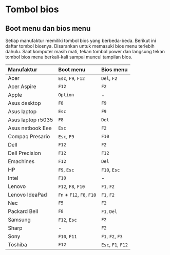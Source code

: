 # Tombol bios

## Boot menu dan bios menu

Setiap manufaktur memiliki tombol bios yang berbeda-beda. Berikut ini daftar tombol biosnya. Disarankan untuk memasuki bios menu terlebih dahulu. Saat komputer masih mati, tekan tombol power dan langsung tekan tombol bios menu berkali-kali sampai muncul tampilan bios.

| Manufaktur        | Boot menu                 | Bios menu          |
| :---------------- | :------------------------ | :----------------- |
| Acer              | `Esc`, `F9`, `F12`        | `Del`, `F2`        |
| Acer Aspire       | `F12`                     | `F2`               |
| Apple             | `Option`                  | -                  |
| Asus desktop      | `F8`                      | `F9`               |
| Asus laptop       | `Esc`                     | `F9`               |
| Asus laptop r5035 | `F8`                      | `Del`              |
| Asus netbook Eee  | `Esc`                     | `F2`               |
| Compaq Presario   | `Esc`, `F9`               | `F10`              |
| Dell              | `F12`                     | `F2`               |
| Dell Precision    | `F12`                     | `F12`              |
| Emachines         | `F12`                     | `Del`              |
| HP                | `F9`, `Esc`               | `F10`, `Esc`       |
| Intel             | `F10`                     | -                  |
| Lenovo            | `F12`, `F8`, `F10`        | `F1`, `F2`         |
| Lenovo IdeaPad    | `Fn` + `F12`, `F8`, `F10` | `F1`, `F2`         |
| Nec               | `F5`                      | `F2`               |
| Packard Bell      | `F8`                      | `F1`, `Del`        |
| Samsung           | `F12`, `Esc`              | `F2`               |
| Sharp             | -                         | `F2`               |
| Sony              | `F10`, `F11`              | `F1`, `F2`, `F3`   |
| Toshiba           | `F12`                     | `Esc`, `F1`, `F12` |
